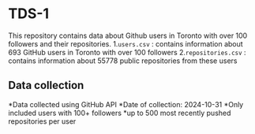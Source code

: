 # TDS-1
This repository contains data about Github users in Toronto with over 100 followers and their repositories.
1.`users.csv` : contains information about 693 GitHub users in Toronto with over 100 followers
2.`repositories.csv` : contains information about 55778 public repositories from these users

## Data collection

*Data collected using GitHub API
*Date of collection: 2024-10-31
*Only included users with 100+ followers
*up to 500 most recently pushed repositories per user
